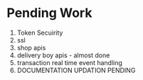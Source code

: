 # Pending Work
1. Token Secuirity
2. ssl
3. shop apis
4. delivery boy apis - almost done
5. transaction real time event handling
6. DOCUMENTATION UPDATION PENDING


